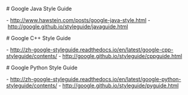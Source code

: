 # Google Java Style Guide

- http://www.hawstein.com/posts/google-java-style.html
- http://google.github.io/styleguide/javaguide.html

# Google C++ Style Guide

- http://zh-google-styleguide.readthedocs.io/en/latest/google-cpp-styleguide/contents/
- http://google.github.io/styleguide/cppguide.html

# Google Python Style Guide

- http://zh-google-styleguide.readthedocs.io/en/latest/google-python-styleguide/contents/
- http://google.github.io/styleguide/pyguide.html
